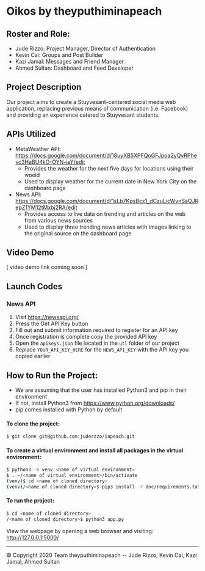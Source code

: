 # Oikos by theyputhiminapeach
## Roster and Role:
- Jude Rizzo: Project Manager, Director of Authentication 
- Kevin Cai: Groups and Post Builder
- Kazi Jamal: Messages and Friend Manager
- Ahmed Sultan: Dashboard and Feed Developer

## Project Description
Our project aims to create a Stuyvesant-centered social media web application, replacing previous means of communication (i.e. Facebook) and providing an experience catered to Stuyvesant students.

## APIs Utilized
- MetaWeather API: https://docs.google.com/document/d/18uyXB5XPFQoGFJpoa2yQvRPhevc3HaBU4kO-OYN-ieY/edit
  - Provides the weather for the next five days for locations using their woeid
  - Used to display weather for the current date in New York City on the dashboard page
- News API: https://docs.google.com/document/d/1sLb7KpsBcx1_dCzuLicWvnSaQJRepZ1YM12tMxbj2RA/edit
  - Provides access to live data on trending and articles on the web from various news sources
  - Used to display three trending news articles with images linking to the original source on the dashboard page
  
## Video Demo
[ video demo link coming soon ]

## Launch Codes
### News API
1) Visit https://newsapi.org/
2) Press the Get API Key button
3) Fill out and submit information required to register for an API key
4) Once registration is complete copy the provided API key
5) Open the `apikeys.json` file located in the `utl` folder of our project
6) Replace `YOUR_API_KEY_HERE` for the `NEWS_API_KEY` with the API key you copied earlier

## How to Run the Project:
- We are assuming that the user has installed Python3 and pip in their environment
- If not, install Python3 from https://www.python.org/downloads/
- pip comes installed with Python by default

#### To clone the project: 
```bash
$ git clone git@github.com:juderzzo/inpeach.git
```

#### To create a virtual environment and install all packages in the virtual environment:
```bash
$ python3 -m venv <name of virtual environment>
$ . ~/<name of virtual environment>/bin/activate  
(venv)$ cd <name of cloned directory>
(venv)/<name of cloned directory>$ pip3 install -r doc/requirements.txt
```

#### To run the project: 
```bash
$ cd <name of cloned directory>
/<name of cloned directory>$ python3 app.py 
```

View the webpage by opening a web browser and visiting: http://127.0.0.1:5000/

---
© Copyright 2020 Team theyputhiminapeach -- Jude Rizzo, Kevin Cai, Kazi Jamal, Ahmed Sultan
